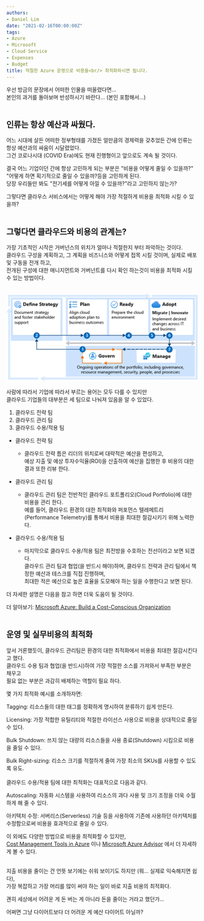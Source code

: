 ```yaml
---
authors:
- Daniel Lim
date: "2021-02-16T00:00:00Z"
tags:
- Azure
- Microsoft
- Cloud Service
- Expenses
- Budget
title: 적절한 Azure 운영으로 비용을<br/> 최적화하시면 됩니다. 
---
```


우선 방금의 문장에서 어떠한 인물을 떠올렸다면...<br/>
본인의 과거를 돌아보며 반성하시기 바란다... (본인 포함해서...)<br/>
<br/>

## 인류는 항상 예산과 싸웠다.
어느 시대에 살든 어떠한 정부형태를 가졌든 얼만큼의 경제력을 갖추었든 간에 인류는 항상 예산과의 싸움이 시달렸었다.<br/>
그건 코로나시대 (COVID Era)에도 현재 진행형이고 앞으로도 계속 될 것이다.<br/>

결국 어느 기업이던 간에 항상 고민하게 되는 부분은 "비용을 어떻게 줄일 수 있을까?"<br/>
"어떻게 하면 획기적으로 줄일 수 있을까?등을 고민하게 된다.<br/>
당장 우리들만 봐도 "전기세를 어떻게 아낄 수 있을까?"라고 고민하지 않는가?<br/>

그렇다면 클라우스 서비스에서는 어떻게 해야 가장 적절하게 비용을 최적화 시킬 수 있을까?<br/>
<br/>




## 그렇다면 클라우드와 비용의 관계는?

가장 기초적인 시작은 거버넌스의 위치가 얼마나 적절한지 부터 파악하는 것이다.<br/>
클라우드 구성을 계획하고, 그 계획을 비즈니스와 어떻게 접목 시킬 것이며, 실제로 배포 및 구동을 전개 하고, <br/>
전개된 구성에 대한 매니지먼트와 거버넌트를 다시 확인 하는것이 비용을 최적화 시킬 수 있는 방법이다.<br/>
<br/>

![screensh](images/pathwaytosave.png)

사람에 따라서 기업에 따라서 부르는 용어는 모두 다를 수 있지만<br/>
클라우드 기업들의 대부분은 세 팀으로 나눠져 있음을 알 수 있었다.<br/>

1. 클라우드 전략 팀
2. 클라우드 관리 팀
3. 클라우드 수용/적용 팀

* 클라우드 전략 팀
    - 클라우드 전략 틈은 리더의 위치로써 대략적은 예산을 편성하고,<br/> 
    예상 지출 및 예상 투자수익율(ROI)을 산출하여 예산을 집행한 후 비용의 대한 결과 또한 리뷰 한다.

* 클라우드 관리 팀
    - 클라우드 관리 팀은 전반적인 클라우드 포트폴리오(Cloud Portfolio)에 대한 비용을 관리 한다.<br/>
    예를 들어, 클라우드 환경의 대한 최적화와 퍼포먼스 텔레메트리(Performance Telemetry)를 통해서 비용을 최대한 절감시키기 위해 노력한다.

* 클라우드 수용/적용 팀
    - 마지막으로 클라우드 수용/적용 팀은 최전방을 수호하는 전선이라고 보면 되겠다.<br/>
    클라우드 관리 팀과 협업(을 반드시 해야)하며, 클라우드 전략과 관리 팀에서 책정한 예산과 테스크를 직접 진행하며,<br/>
    최대한 적은 예산으로 높은 효율을 도모해야 하는 일을 수행한다고 보면 된다. 

더 자세한 설명은 다음을 참고 하면 더욱 도움이 될 것이다.<br/>


더 알아보기: [Microsoft Azure: Build a Cost-Conscious Organization](https://docs.microsoft.com/en-us/azure/cloud-adoption-framework/organize/cost-conscious-organization)<br/>
<br/>

## 운영 및 실무비용의 최적화

앞서 거론했듯이, 클라우드 관리팀은 환경의 대한 최적화에서 비용을 최대한 절감시킨다고 했다.<br/>
클라우드 수용 팀과 협업(을 반드시)하여 가장 적절한 소스를 가져와서 부족한 부분은 채우고<br/>
필요 없는 부분은 과감히 배제하는 역할이 필요 하다.<br/>

몇 가지 최적화 예시를 소개하자면:<br/>

Tagging: 리소스들의 대한 태그를 정확하게 명시하여 분류하기 쉽게 만든다. <br/>

Licensing: 가장 적합한 유틸리티와 적절한 라이선스 사용으로 비용을 상대적으로 줄일 수 있다.<br/>

Bulk Shutdown: 쓰지 않는 대량의 리소스들을 사용 종료(Shutdown) 시킴으로 비용을 줄일 수 있다.<br/>

Bulk Right-sizing: 리소스 크기를 적절하게 줄여 가장 최소의 SKUs를 사용할 수 있도록 유도. <br/>
<br/>
클라우드 수용/적용 팀에 대한 최적화는 대표적으로 다음과 같다.

Autoscaling: 자동화 시스템을 사용하여 리소스의 과다 사용 및 크기 조정을 더욱 수월하게 해 줄 수 있다. 

아키텍처 수정: 서버리스(Serverless) 기술 등을 사용하여 기존에 사용하던 아키텍처를 수정함으로써 비용을 효과적으로 줄일 수 있다. 

이 외에도 다양한 방법으로 비용을 최적화할 수 있지만,<br/>
[Cost Management Tools in Azure](https://docs.microsoft.com/en-us/azure/cloud-adoption-framework/govern/cost-management/toolchain) 이나 [Microsoft Azure Advisor](https://azure.microsoft.com/en-us/services/advisor/) 에서 더 자세하게 볼 수 있다. <br/>
<br/>

지출 비용을 줄이는 건 언뜻 보기에는 쉬워 보이기도 하지만 (뭐... 실제로 익숙해지면 쉽다),<br/>
가장 복잡하고 가장 머리를 많이 써야 하는 일이 바로 지출 비용의 최적화다. 

괜히 세상에서 어려운 게 돈 버는 게 아니라 돈을 줄이는 거라고 했던가...

어쩌면 그냥 다이어트보다 더 어려운 게 예산 다이어트 아닐까?